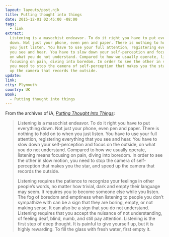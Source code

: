 ```yaml
---
layout: layouts/post.njk
title: Putting thought into things
date: 2015-12-01 02:45:00 -08:00
tags:
  - link
extract:
  Listening is a masochist endeavor. To do it right you have to put everything
  down. Not just your phone, even pen and paper. There is nothing to hold on to when
  you just listen. You have to use your full attention, registering everything that
  you see and hear. You have to slow down your self-perception and focus on the outside,
  on what you do not understand. Compared to how we usually operate, listening means
  focusing on pain, diving into boredom. In order to see the other in slow motion,
  you need to stop the camera of self-perception that makes you the star, and speed
  up the camera that records the outside.
update:
link:
city: Plymouth
country: UK
Book:
  - Putting thought into things
---
```


From the archives of iA, [_Putting Thought Into Things_](https://ia.net/know-how/putting-thought-into-things):

> Listening is a masochist endeavor. To do it right you have to put everything down. Not just your phone, even pen and paper. There is nothing to hold on to when you just listen. You have to use your full attention, registering everything that you see and hear. You have to slow down your self-perception and focus on the outside, on what you do not understand. Compared to how we usually operate, listening means focusing on pain, diving into boredom. In order to see the other in slow motion, you need to stop the camera of self-perception that makes you the star, and speed up the camera that records the outside.
>
> Listening requires the patience to recognize your feelings in other people’s words, no matter how trivial, dark and empty their language may seem. It requires you to become someone else while you listen. The fog of boredom and emptiness when listening to people you don’t sympathize with can be a sign that they are boring, empty, or not making sense. It can also be a sign that you do not understand. Listening requires that you accept the nuisance of not understanding, of feeling deaf, blind, numb, and still pay attention. Listening is the first step of deep thought. It is painful to give yourself up, but it is highly rewarding. To fill the glass with fresh water, first empty it.
